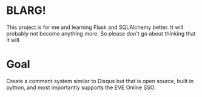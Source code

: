 BLARG!
============

This project is for me and learning Flask and SQLAlchemy better. It will probably not become anything more. So please
don't go about thinking that it will.

Goal
============

Create a comment system similar to Disqus but that is open source, built in python, and most importantly supports the
EVE Online SSO.